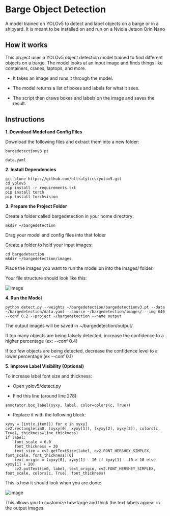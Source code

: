 # Barge Object Detection
A model trained on YOLOv5 to detect and label objects on a barge or in a shipyard. It is meant to be installed on and run on a Nvidia Jetson Orin Nano

## How it works

This project uses a YOLOv5 object detection model trained to find different objects on a barge. The model looks at an input image and finds things like containers, cranes, laptops, and more.

  - It takes an image and runs it through the model.

  - The model returns a list of boxes and labels for what it sees.

  - The script then draws boxes and labels on the image and saves the result.

## Instructions
**1. Download Model and Config Files**

Download the following files and extract them into a new folder:

    bargedetectionv3.pt

    data.yaml

**2. Install Dependencies**
```
git clone https://github.com/ultralytics/yolov5.git
cd yolov5
pip install -r requirements.txt
pip install torch
pip install torchvision
```
**3. Prepare the Project Folder**

Create a folder called bargedetection in your home directory:
```
mkdir ~/bargedetection
```
Drag your model and config files into that folder

Create a folder to hold your input images:
```
cd bargedetection
mkdir ~/bargedetection/images
```
Place the images you want to run the model on into the images/ folder.

Your file structure should look like this:

![image](https://github.com/user-attachments/assets/5e7dfdf5-4f18-45c4-8c9f-9b5ba5a84bcb)


**4. Run the Model**
```
python detect.py --weights ~/bargedetection/bargedetectionv3.pt --data ~/bargedetection/data.yaml --source ~/bargedetection/images/ --img 640 --conf 0.2 --project ~/bargedetection --name output
```
The output images will be saved in ~/bargedetection/output/.

If too many objects are being falsely detected, increase the confidence to a higher percentage (ex: --conf 0.4)

If too few objects are being detected, decrease the confidence level to a lower percentage (ex --conf 0.1)

**5. Improve Label Visibility (Optional)**

To increase label font size and thickness:

  - Open yolov5/detect.py

  - Find this line (around line 278):
```
annotator.box_label(xyxy, label, color=colors(c, True))
```
  - Replace it with the following block:
```
xyxy = [int(x.item()) for x in xyxy]
cv2.rectangle(im0, (xyxy[0], xyxy[1]), (xyxy[2], xyxy[3]), colors(c, True), thickness=line_thickness)
if label:
    font_scale = 6.0
    font_thickness = 20
    text_size = cv2.getTextSize(label, cv2.FONT_HERSHEY_SIMPLEX, font_scale, font_thickness)[0]
    text_origin = (xyxy[0], xyxy[1] - 10 if xyxy[1] - 10 > 10 else xyxy[1] + 20)
    cv2.putText(im0, label, text_origin, cv2.FONT_HERSHEY_SIMPLEX, font_scale, colors(c, True), font_thickness)
```
This is how it should look when you are done:

![image](https://github.com/user-attachments/assets/83cd2b0e-00ec-4ee7-9ff8-ffbaaef28594)


This allows you to customize how large and thick the text labels appear in the output images.
